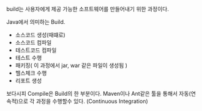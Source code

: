 build는 사용자에게 제공 가능한 소프트웨어를 만들어내기 위한 과정이다.

Java에서 의미하는 Build.
- 소스코드 생성(때떄로)
- 소스코드 컴파일
- 테스트코드 컴파일
- 테스트 수행
- 패키징( 이 과정에서 jar, war 같은 파일이 생성됨 )
- 헬스체크 수행
- 리포트 생성

보다시피 Compile은 Build의 한 부분이다. Maven이나 Ant같은 툴을 통해서 자동(연속적)으로 각 과정을 수행할수 있다. (Continuous Integration)
